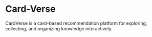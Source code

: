 # Card-Verse
CardVerse is a card-based recommendation platform for exploring, collecting, and organizing knowledge interactively.

